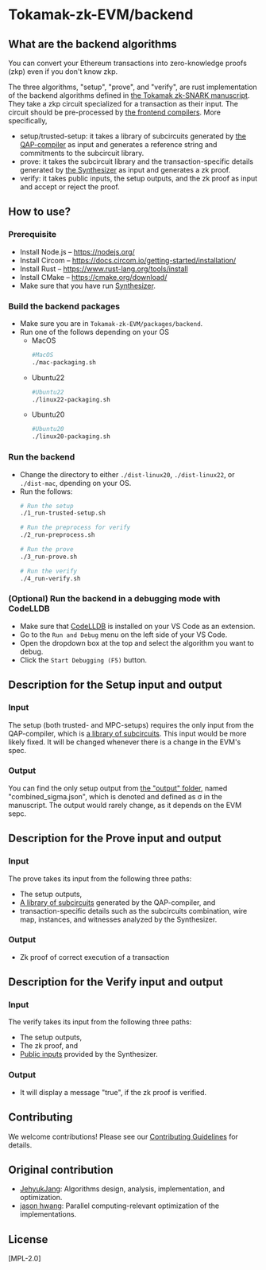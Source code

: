 # Tokamak-zk-EVM/backend

## What are the backend algorithms
You can convert your Ethereum transactions into zero-knowledge proofs (zkp) even if you don't know zkp.

The three algorithms, "setup", "prove", and "verify", are rust implementation of the backend algorithms defined in [the Tokamak zk-SNARK manuscript](https://eprint.iacr.org/2024/507).
They take a zkp circuit specialized for a transaction as their input. The circuit should be pre-processed by [the frontend compilers](../frontend/).
More specifically,
- setup/trusted-setup: it takes a library of subcircuits generated by [the QAP-compiler](../frontend/qap-compiler/) as input and generates a reference string and commitments to the subcircuit library.
- prove: it takes the subcircuit library and the transaction-specific details generated by [the Synthesizer](../frontend/synthesizer) as input and generates a zk proof.
- verify: it takes public inputs, the setup outputs, and the zk proof as input and accept or reject the proof.

## How to use?
### Prerequisite
- Install Node.js – https://nodejs.org/
- Install Circom – https://docs.circom.io/getting-started/installation/
- Install Rust – https://www.rust-lang.org/tools/install
- Install CMake – https://cmake.org/download/
- Make sure that you have run [Synthesizer](../frontend/synthesizer/README.md).
### Build the backend packages
- Make sure you are in `Tokamak-zk-EVM/packages/backend`.
- Run one of the follows depending on your OS
    - MacOS
        ```bash
        #MacOS
        ./mac-packaging.sh
        ```
    - Ubuntu22
        ```bash
        #Ubuntu22
        ./linux22-packaging.sh
        ```
    - Ubuntu20
        ```bash
        #Ubuntu20
        ./linux20-packaging.sh
        ```
### Run the backend
- Change the directory to either `./dist-linux20`, `./dist-linux22`, or `./dist-mac`, dpending on your OS.
- Run the follows:
    ```Bash
    # Run the setup
    ./1_run-trusted-setup.sh

    # Run the preprocess for verify
    ./2_run-preprocess.sh

    # Run the prove
    ./3_run-prove.sh

    # Run the verify
    ./4_run-verify.sh
    ```
### (Optional) Run the backend in a debugging mode with CodeLLDB
- Make sure that [CodeLLDB](https://marketplace.visualstudio.com/items?itemName=vadimcn.vscode-lldb) is installed on your VS Code as an extension.
- Go to the `Run and Debug` menu on the left side of your VS Code.
- Open the dropdown box at the top and select the algorithm you want to debug.
- Click the `Start Debugging (F5)` button.

## Description for the Setup input and output
### Input
The setup (both trusted- and MPC-setups) requires the only input from the QAP-compiler, which is [a library of subcircuits](../frontend/qap-compiler/subcircuits/library). This input would be more likely fixed. It will be changed whenever there is a change in the EVM's spec.
### Output
You can find the only setup output from [the "output" folder](./setup/trusted-setup/output), named "combined_sigma.json", which is denoted and defined as $\mathbb{\sigma}$ in the manuscript. The output would rarely change, as it depends on the EVM sepc.

## Description for the Prove input and output
### Input
The prove takes its input from the following three paths:
- The setup outputs,
- [A library of subcircuits](../frontend/qap-compiler/subcircuits/library) generated by the QAP-compiler, and
- transaction-specific details such as the subcircuits combination, wire map, instances, and witnesses analyzed by the Synthesizer.
### Output
- Zk proof of correct execution of a transaction

## Description for the Verify input and output
### Input
The verify takes its input from the following three paths:
- The setup outputs,
- The zk proof, and
- [Public inputs](../frontend/synthesizer/examples/outputs/publicInstance.json) provided by the Synthesizer.
### Output
- It will display a message "true", if the zk proof is verified.

## Contributing
We welcome contributions! Please see our [Contributing Guidelines](../../CONTRIBUTING.md) for details.

## Original contribution
- [JehyukJang](https://github.com/JehyukJang): Algorithms design, analysis, implementation, and optimization.
- [jason hwang](https://github.com/cd4761): Parallel computing-relevant optimization of the implementations.

## License
[MPL-2.0]
